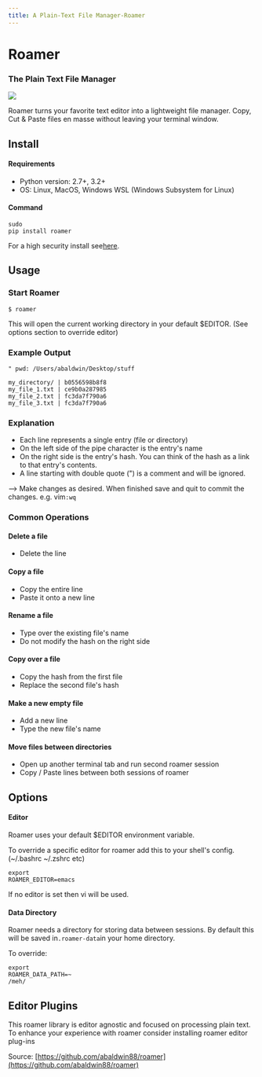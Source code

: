 ```yaml
---
title: A Plain-Text File Manager-Roamer
---
```


#
# Roamer

### The Plain Text File Manager

![](http://img1.tuicool.com/fIbQNbU.png!web)

Roamer turns your favorite text editor into a lightweight file manager. Copy, Cut & Paste files en masse without leaving your terminal window.

## Install

#### Requirements

* Python version: 2.7+, 3.2+
* OS: Linux, MacOS, Windows WSL \(Windows Subsystem for Linux\)

#### Command

```
sudo
pip install roamer
```

For a high security install see[here](https://github.com/abaldwin88/roamer/blob/master/doc/faq.md).

## Usage

### Start Roamer

```
$ roamer
```

This will open the current working directory in your default $EDITOR. \(See options section to override editor\)

### Example Output

```
" pwd: /Users/abaldwin/Desktop/stuff

my_directory/ | b0556598b8f8
my_file_1.txt | ce9b0a287985
my_file_2.txt | fc3da7f790a6
my_file_3.txt | fc3da7f790a6
```

### Explanation

* Each line represents a single entry \(file or directory\)
* On the left side of the pipe character is the entry's name
* On the right side is the entry's hash. You can think of the hash as a link to that entry's contents.
* A line starting with double quote \("\) is a comment and will be ignored.

--&gt; Make changes as desired. When finished save and quit to commit the changes. e.g. vim`:wq`

### Common Operations

#### Delete a file

* Delete the line

#### Copy a file

* Copy the entire line
* Paste it onto a new line

#### Rename a file

* Type over the existing file's name
* Do not modify the hash on the right side

#### Copy over a file

* Copy the hash from the first file
* Replace the second file's hash

#### Make a new empty file

* Add a new line
* Type the new file's name

#### Move files between directories

* Open up another terminal tab and run second roamer session
* Copy / Paste lines between both sessions of roamer

## Options

#### Editor

Roamer uses your default $EDITOR environment variable.

To override a specific editor for roamer add this to your shell's config. \(~/.bashrc ~/.zshrc etc\)

```
export
ROAMER_EDITOR=emacs
```

If no editor is set then vi will be used.

#### Data Directory

Roamer needs a directory for storing data between sessions. By default this will be saved in`.roamer-data`in your home directory.

To override:

```
export
ROAMER_DATA_PATH=~
/meh/
```

## Editor Plugins

This roamer library is editor agnostic and focused on processing plain text. To enhance your experience with roamer consider installing roamer editor plug-ins



Source: [https://github.com/abaldwin88/roamer](https://github.com/abaldwin88/roamer)
